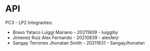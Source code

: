 # API
PC3 - LP2
Integrantes:

* Bravo Yataco Luiggi Mariano - 20211809 - luiggiby
* Jimenez Ruiz Alex Fernando  - 20210839 - alexferjr
* Sangay Terrones Jhonatan Smith - 20211831 - SangayJhonatan
